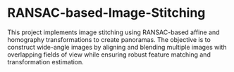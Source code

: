 # RANSAC-based-Image-Stitching
This project implements image stitching using RANSAC-based affine and homography transformations to create panoramas. The objective is to construct wide-angle images by aligning and blending multiple images with overlapping fields of view while ensuring robust feature matching and transformation estimation.
